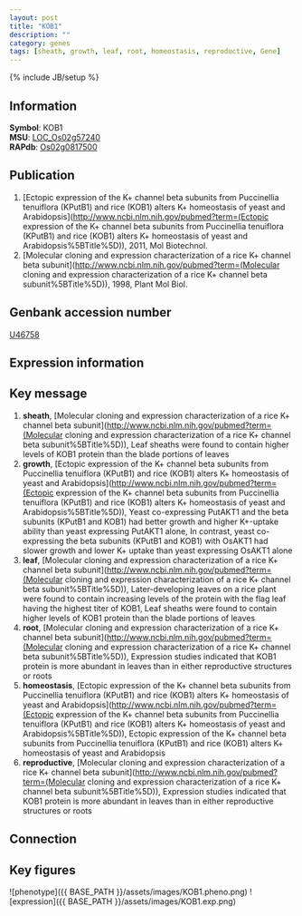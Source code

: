 ```yaml
---
layout: post
title: "KOB1"
description: ""
category: genes
tags: [sheath, growth, leaf, root, homeostasis, reproductive, Gene]
---
```

{% include JB/setup %}

## Information
__Symbol__: KOB1  
__MSU__: [LOC_Os02g57240](http://rice.plantbiology.msu.edu/cgi-bin/ORF_infopage.cgi?orf=LOC_Os02g57240)  
__RAPdb__: [Os02g0817500](http://rapdb.dna.affrc.go.jp/viewer/gbrowse_details/irgsp1?name=Os02g0817500)  

## Publication
1. [Ectopic expression of the K+ channel beta subunits from Puccinellia tenuiflora (KPutB1) and rice (KOB1) alters K+ homeostasis of yeast and Arabidopsis](http://www.ncbi.nlm.nih.gov/pubmed?term=(Ectopic expression of the K+ channel beta subunits from Puccinellia tenuiflora (KPutB1) and rice (KOB1) alters K+ homeostasis of yeast and Arabidopsis%5BTitle%5D)), 2011, Mol Biotechnol.
2. [Molecular cloning and expression characterization of a rice K+ channel beta subunit](http://www.ncbi.nlm.nih.gov/pubmed?term=(Molecular cloning and expression characterization of a rice K+ channel beta subunit%5BTitle%5D)), 1998, Plant Mol Biol.

## Genbank accession number
[U46758](http://www.ncbi.nlm.nih.gov/nuccore/U46758)

## Expression information

## Key message
1. __sheath__, [Molecular cloning and expression characterization of a rice K+ channel beta subunit](http://www.ncbi.nlm.nih.gov/pubmed?term=(Molecular cloning and expression characterization of a rice K+ channel beta subunit%5BTitle%5D)),  Leaf sheaths were found to contain higher levels of KOB1 protein than the blade portions of leaves
2. __growth__, [Ectopic expression of the K+ channel beta subunits from Puccinellia tenuiflora (KPutB1) and rice (KOB1) alters K+ homeostasis of yeast and Arabidopsis](http://www.ncbi.nlm.nih.gov/pubmed?term=(Ectopic expression of the K+ channel beta subunits from Puccinellia tenuiflora (KPutB1) and rice (KOB1) alters K+ homeostasis of yeast and Arabidopsis%5BTitle%5D)),  Yeast co-expressing PutAKT1 and the beta subunits (KPutB1 and KOB1) had better growth and higher K+-uptake ability than yeast expressing PutAKT1 alone, In contrast, yeast co-expressing the beta subunits (KPutB1 and KOB1) with OsAKT1 had slower growth and lower K+ uptake than yeast expressing OsAKT1 alone
3. __leaf__, [Molecular cloning and expression characterization of a rice K+ channel beta subunit](http://www.ncbi.nlm.nih.gov/pubmed?term=(Molecular cloning and expression characterization of a rice K+ channel beta subunit%5BTitle%5D)),  Later-developing leaves on a rice plant were found to contain increasing levels of the protein with the flag leaf having the highest titer of KOB1, Leaf sheaths were found to contain higher levels of KOB1 protein than the blade portions of leaves
4. __root__, [Molecular cloning and expression characterization of a rice K+ channel beta subunit](http://www.ncbi.nlm.nih.gov/pubmed?term=(Molecular cloning and expression characterization of a rice K+ channel beta subunit%5BTitle%5D)),  Expression studies indicated that KOB1 protein is more abundant in leaves than in either reproductive structures or roots
5. __homeostasis__, [Ectopic expression of the K+ channel beta subunits from Puccinellia tenuiflora (KPutB1) and rice (KOB1) alters K+ homeostasis of yeast and Arabidopsis](http://www.ncbi.nlm.nih.gov/pubmed?term=(Ectopic expression of the K+ channel beta subunits from Puccinellia tenuiflora (KPutB1) and rice (KOB1) alters K+ homeostasis of yeast and Arabidopsis%5BTitle%5D)), Ectopic expression of the K+ channel beta subunits from Puccinellia tenuiflora (KPutB1) and rice (KOB1) alters K+ homeostasis of yeast and Arabidopsis
6. __reproductive__, [Molecular cloning and expression characterization of a rice K+ channel beta subunit](http://www.ncbi.nlm.nih.gov/pubmed?term=(Molecular cloning and expression characterization of a rice K+ channel beta subunit%5BTitle%5D)),  Expression studies indicated that KOB1 protein is more abundant in leaves than in either reproductive structures or roots

## Connection

## Key figures
![phenotype]({{ BASE_PATH }}/assets/images/KOB1.pheno.png)
![expression]({{ BASE_PATH }}/assets/images/KOB1.exp.png)


